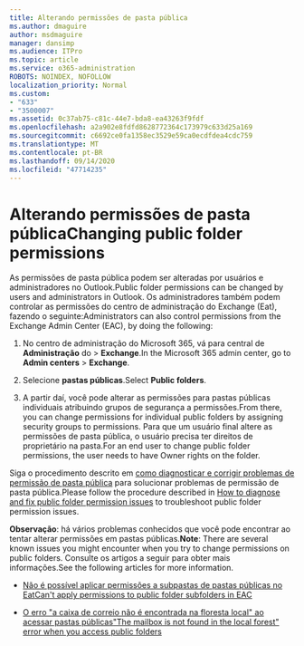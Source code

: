 ```yaml
---
title: Alterando permissões de pasta pública
ms.author: dmaguire
author: msdmaguire
manager: dansimp
ms.audience: ITPro
ms.topic: article
ms.service: o365-administration
ROBOTS: NOINDEX, NOFOLLOW
localization_priority: Normal
ms.custom:
- "633"
- "3500007"
ms.assetid: 0c37ab75-c81c-44e7-bda8-ea43263f9fdf
ms.openlocfilehash: a2a902e8fdfd8628772364c173979c633d25a169
ms.sourcegitcommit: c6692ce0fa1358ec3529e59ca0ecdfdea4cdc759
ms.translationtype: MT
ms.contentlocale: pt-BR
ms.lasthandoff: 09/14/2020
ms.locfileid: "47714235"
---
```

# <a name="changing-public-folder-permissions"></a><span data-ttu-id="a5bb6-102">Alterando permissões de pasta pública</span><span class="sxs-lookup"><span data-stu-id="a5bb6-102">Changing public folder permissions</span></span>

<span data-ttu-id="a5bb6-103">As permissões de pasta pública podem ser alteradas por usuários e administradores no Outlook.</span><span class="sxs-lookup"><span data-stu-id="a5bb6-103">Public folder permissions can be changed by users and administrators in Outlook.</span></span> <span data-ttu-id="a5bb6-104">Os administradores também podem controlar as permissões do centro de administração do Exchange (Eat), fazendo o seguinte:</span><span class="sxs-lookup"><span data-stu-id="a5bb6-104">Administrators can also control permissions from the Exchange Admin Center (EAC), by doing the following:</span></span>
  
1. <span data-ttu-id="a5bb6-105">No centro de administração do Microsoft 365, vá para central de **Administração** do \> **Exchange**.</span><span class="sxs-lookup"><span data-stu-id="a5bb6-105">In the Microsoft 365 admin center, go to **Admin centers** \> **Exchange**.</span></span>

2. <span data-ttu-id="a5bb6-106">Selecione **pastas públicas**.</span><span class="sxs-lookup"><span data-stu-id="a5bb6-106">Select **Public folders**.</span></span>

3. <span data-ttu-id="a5bb6-107">A partir daí, você pode alterar as permissões para pastas públicas individuais atribuindo grupos de segurança a permissões.</span><span class="sxs-lookup"><span data-stu-id="a5bb6-107">From there, you can change permissions for individual public folders by assigning security groups to permissions.</span></span> <span data-ttu-id="a5bb6-108">Para que um usuário final altere as permissões de pasta pública, o usuário precisa ter direitos de proprietário na pasta.</span><span class="sxs-lookup"><span data-stu-id="a5bb6-108">For an end user to change public folder permissions, the user needs to have Owner rights on the folder.</span></span>

<span data-ttu-id="a5bb6-109">Siga o procedimento descrito em [como diagnosticar e corrigir problemas de permissão de pasta pública](https://docs.microsoft.com/exchange/troubleshoot/public-folders/public-folder-permission-issues) para solucionar problemas de permissão de pasta pública.</span><span class="sxs-lookup"><span data-stu-id="a5bb6-109">Please follow the procedure described in [How to diagnose and fix public folder permission issues](https://docs.microsoft.com/exchange/troubleshoot/public-folders/public-folder-permission-issues) to troubleshoot public folder permission issues.</span></span>

<span data-ttu-id="a5bb6-110">**Observação**: há vários problemas conhecidos que você pode encontrar ao tentar alterar permissões em pastas públicas.</span><span class="sxs-lookup"><span data-stu-id="a5bb6-110">**Note**: There are several known issues you might encounter when you try to change permissions on public folders.</span></span> <span data-ttu-id="a5bb6-111">Consulte os artigos a seguir para obter mais informações.</span><span class="sxs-lookup"><span data-stu-id="a5bb6-111">See the following articles for more information.</span></span>

- [<span data-ttu-id="a5bb6-112">Não é possível aplicar permissões a subpastas de pastas públicas no Eat</span><span class="sxs-lookup"><span data-stu-id="a5bb6-112">Can't apply permissions to public folder subfolders in EAC</span></span>](https://docs.microsoft.com/exchange/troubleshoot/public-folders/can%E2%80%99t-apply-permissions-public-folder-subfolders)

- [<span data-ttu-id="a5bb6-113">O erro "a caixa de correio não é encontrada na floresta local" ao acessar pastas públicas</span><span class="sxs-lookup"><span data-stu-id="a5bb6-113">"The mailbox is not found in the local forest" error when you access public folders</span></span>](https://docs.microsoft.com/exchange/troubleshoot/public-folders/mailbox-not-found-local-forest-public-folder)
